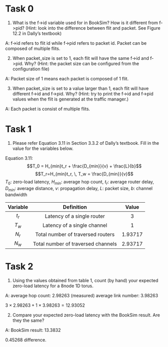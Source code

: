 # Task 0

1. What is the f->id variable used for in BookSim? How is it different from f->pid? (Hint: look 
into the difference between flit and packet. See Figure 12.2 in Dally’s textbook)

A: f->id refers to flit id while f->pid refers to packet id. Packet can be composed of multiple flits.

2. When packet_size is set to 1, each flit will have the same f->id and f->pid. Why? (Hint: 
the packet size can be configured from the configuration file)

A: Packet size of 1 means each packet is composed of 1 flit.

3. When packet_size is set to a value larger than 1, each flit will have different f->id and 
f->pid. Why? (Hint: try to print the f->id and f->pid values when the flit is generated at 
the traffic manager.)

A: Each packet is consist of multiple flits.

# Task 1

1. Please refer Equation 3.11 in Section 3.3.2 of Dally’s textbook. Fill in the value for the variables below.

Equation 3.11: $$T_0 = H_{min}t_r + \frac{D_{min}}{v} + \frac{L}{b}$$
$$T_r=H_{min}t_r, \, T_w = \frac{D_{min}}{v}$$
$T_0$: zero-load latency, $H_{min}$: average hop count, $t_r$: average router delay, $D_{min}$: average distance, $v$: propagation delay, $L$: packet size, $b$: channel bandwidth

| Variable |             Definition             |  Value  |
|:--------:|:----------------------------------:|:-------:|
|   $t_r$  |     Latency of a single router     |    3    |
|   $T_w$  |     Latency of a single channel    |    1    |
|   $N_r$  |  Total number of traversed routers | 1.93717 |
|   $N_w$  | Total number of traversed channels | 2.93717 |

# Task 2

1. Using the values obtained from table 1, count (by hand) your expected zero-load latency for a 8node 1D torus.

A:
average hop count: 2.98263 (measured)
average link number: 3.98263

$3 \times 2.98263 + 1 \times 3.98263 = 12.93052$


2. Compare your expected zero-load latency with the BookSim result. Are they the same?

A: BookSim result: 13.3832

0.45268 difference.